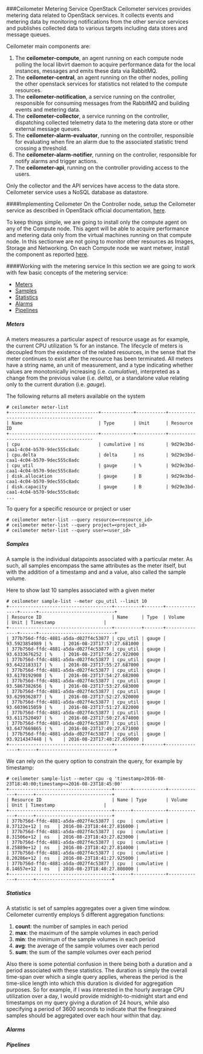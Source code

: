 ###Ceilometer Metering Service
OpenStack Ceilometer services provides metering data related to OpenStack services. It collects events and metering data by monitoring notifications from the other service services and publishes collected data to various targets including data stores and message queues.

Ceilometer main components are:

1.  The **ceilometer-compute**, an agent running on each compute node polling the local libvirt daemon to acquire performance data for the local instances, messages and emits these data via RabbitMQ.
2.  The **ceilometer-central**, an agent running on the other nodes, polling the other openstack services for statistics not related to the compute resources.
3.  The **ceilometer-notification**, a service running on the controller, responsible for consuming messages from the RabbitMQ and building events and metering data.
4.  The **ceilometer-collector**, a service running on the controller, dispatching collected telemetry data to the metering data store or other external message queues.
5.  The **ceilometer-alarm-evaluator**, running on the controller, responsible for evaluating when fire an alarm due to the associated statistic trend crossing a threshold.
6.  The **ceilometer-alarm-notifier**, running on the controller, responsible for notify alarms and trigger actions.
7.  The **ceilometer-api**, running on the controller providing access to the users.

Only the collector and the API services have access to the data store. Ceilometer service uses a NoSQL database as datastore.

####Implementing Ceilometer
On the Controller node, setup the Ceilometer service as described in OpenStack official documentation, [here](http://docs.openstack.org/liberty/install-guide-rdo/ceilometer-install.html).

To keep things simple, we are going to install only the compute agent on any of the Compute node. This agent will be able to acquire performance and metering data only from the virtual machines running on that compute node. In this sectionwe are not going to monitor other resources as Images, Storage and Networking. On each Compute node we want metwer, install the component as reported [here](http://docs.openstack.org/liberty/install-guide-rdo/ceilometer-nova.html).

####Working with the metering service
In this section we are going to work with few basic concepts of the metering service:

* [Meters](./ceilometer.md#meters)
* [Samples](./ceilometer.md#samples)
* [Statistics](./ceilometer.md#statistics)
* [Alarms](./ceilometer.md#alarms)
* [Pipelines](./ceilometer.md#pipelines)

##### Meters
A meters measures a particular aspect of resource usage as for example, the current CPU utilization % for an instance. The lifecycle of meters is decoupled from the existence of the related resources, in the sense that the meter continues to exist after the resource has been terminated. All meters have a string name, an unit of measurement, and a type indicating whether values are monotonically increasing (i.e. *cumulative*), interpreted as a change from the previous value (i.e. *delta*), or a standalone value relating only to the current duration (i.e. *gauge*).

The following returns all meters available on the system

    # ceilometer meter-list
    +---------------------------------+------------+-----------+------------------------------------------
    | Name                            | Type       | Unit      | Resource ID
    +---------------------------------+------------+-----------+------------------------------------------
    | cpu                             | cumulative | ns        | 9d29e3bd-caa1-4c04-b570-9dec555c8adc
    | cpu.delta                       | delta      | ns        | 9d29e3bd-caa1-4c04-b570-9dec555c8adc
    | cpu_util                        | gauge      | %         | 9d29e3bd-caa1-4c04-b570-9dec555c8adc
    | disk.allocation                 | gauge      | B         | 9d29e3bd-caa1-4c04-b570-9dec555c8adc
    | disk.capacity                   | gauge      | B         | 9d29e3bd-caa1-4c04-b570-9dec555c8adc 
    ...

To query for a specific resource or project or user

    # ceilometer meter-list --query resource=<resource_id>
    # ceilometer meter-list --query project=<project_id>
    # ceilometer meter-list --query user=<user_id>

##### Samples
A sample is the individual datapoints associated with a particular meter. As such, all samples encompass the same attributes as the meter itself, but with the addition of a timestamp and and a value, also called the sample volume.

Here to show last 10 samples associated with a given meter

    # ceilometer sample-list --meter cpu_util --limit 10
    +--------------------------------------+----------+-------+---------------+------+----------------------------+
    | Resource ID                          | Name     | Type  | Volume        | Unit | Timestamp                  |
    +--------------------------------------+----------+-------+---------------+------+----------------------------+
    | 377b756d-ffdc-4881-a5da-d027f4c53877 | cpu_util | gauge | 93.5923854989 | %    | 2016-08-23T17:57:27.681000 |
    | 377b756d-ffdc-4881-a5da-d027f4c53877 | cpu_util | gauge | 93.6333676252 | %    | 2016-08-23T17:56:27.922000 |
    | 377b756d-ffdc-4881-a5da-d027f4c53877 | cpu_util | gauge | 93.6422183317 | %    | 2016-08-23T17:55:27.687000 |
    | 377b756d-ffdc-4881-a5da-d027f4c53877 | cpu_util | gauge | 93.6170192908 | %    | 2016-08-23T17:54:27.682000 |
    | 377b756d-ffdc-4881-a5da-d027f4c53877 | cpu_util | gauge | 93.5867382656 | %    | 2016-08-23T17:53:27.683000 |
    | 377b756d-ffdc-4881-a5da-d027f4c53877 | cpu_util | gauge | 93.6299362877 | %    | 2016-08-23T17:52:27.920000 |
    | 377b756d-ffdc-4881-a5da-d027f4c53877 | cpu_util | gauge | 93.6039615059 | %    | 2016-08-23T17:51:27.822000 |
    | 377b756d-ffdc-4881-a5da-d027f4c53877 | cpu_util | gauge | 93.6117520497 | %    | 2016-08-23T17:50:27.674000 |
    | 377b756d-ffdc-4881-a5da-d027f4c53877 | cpu_util | gauge | 93.6477669865 | %    | 2016-08-23T17:49:27.671000 |
    | 377b756d-ffdc-4881-a5da-d027f4c53877 | cpu_util | gauge | 93.9214347448 | %    | 2016-08-23T17:48:27.659000 |
    +--------------------------------------+----------+-------+---------------+------+----------------------------+

We can rely on the query option to constrain the query, for example by timestamp:

    # ceilometer sample-list --meter cpu -q 'timestamp>2016-08-23T18:40:00;timestamp<=2016-08-23T18:45:00'
    +--------------------------------------+------+------------+-------------+------+----------------------------+
    | Resource ID                          | Name | Type       | Volume      | Unit | Timestamp                  |
    +--------------------------------------+------+------------+-------------+------+----------------------------+
    | 377b756d-ffdc-4881-a5da-d027f4c53877 | cpu  | cumulative | 8.37122e+12 | ns   | 2016-08-23T18:44:27.816000 |
    | 377b756d-ffdc-4881-a5da-d027f4c53877 | cpu  | cumulative | 8.31506e+12 | ns   | 2016-08-23T18:43:27.823000 |
    | 377b756d-ffdc-4881-a5da-d027f4c53877 | cpu  | cumulative | 8.25889e+12 | ns   | 2016-08-23T18:42:27.814000 |
    | 377b756d-ffdc-4881-a5da-d027f4c53877 | cpu  | cumulative | 8.20286e+12 | ns   | 2016-08-23T18:41:27.925000 |
    | 377b756d-ffdc-4881-a5da-d027f4c53877 | cpu  | cumulative | 8.14657e+12 | ns   | 2016-08-23T18:40:27.808000 |
    +--------------------------------------+------+------------+-------------+------+----------------------------+

##### Statistics
A statistic is set of samples aggregates over a given time window. Ceilometer currently employs 5 different aggregation functions:

1. **count**: the number of samples in each period
2. **max**: the maximum of the sample volumes in each period
3. **min**: the minimum of the sample volumes in each period
4. **avg**: the average of the sample volumes over each period
5. **sum**: the sum of the sample volumes over each period

Also there is some potential confusion in there being both a duration and a period associated with these statistics. The duration is simply the overall time-span over which a single query applies, whereas the period is the time-slice length into which this duration is divided for aggregation purposes. So for example, if I was interested in the hourly average CPU utilization over a day, I would provide midnight-to-midnight start and end timestamps on my query giving a duration of 24 hours, while also specifying a period of 3600 seconds to indicate that the finegrained samples should be aggregated over each hour within that day.








##### Alarms
##### Pipelines





    
